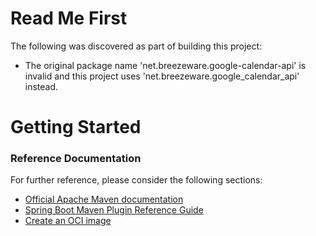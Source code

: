 # Read Me First
The following was discovered as part of building this project:

* The original package name 'net.breezeware.google-calendar-api' is invalid and this project uses 'net.breezeware.google_calendar_api' instead.

# Getting Started

### Reference Documentation
For further reference, please consider the following sections:

* [Official Apache Maven documentation](https://maven.apache.org/guides/index.html)
* [Spring Boot Maven Plugin Reference Guide](https://docs.spring.io/spring-boot/docs/3.3.0/maven-plugin/reference/html/)
* [Create an OCI image](https://docs.spring.io/spring-boot/docs/3.3.0/maven-plugin/reference/html/#build-image)

